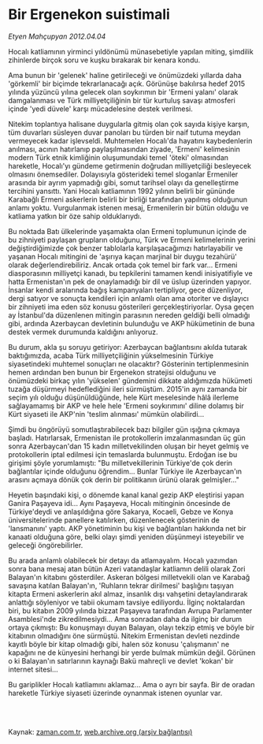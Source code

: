 # Bir Ergenekon  suistimali

*Etyen Mahçupyan 2012.04.04*

<td class="columnist-detail">
<p>Hocalı katliamının yirminci yıldönümü münasebetiyle yapılan miting, şimdilik zihinlerde birçok soru ve kuşku bırakarak bir kenara kondu.</p>
<p>
<div id="haberMetinDiv">
<p>Ama bunun bir 'gelenek' haline getirileceği ve önümüzdeki yıllarda daha 'görkemli' bir biçimde tekrarlanacağı açık. Görünüşe bakılırsa hedef 2015 yılında yüzüncü yılına gelecek olan soykırımın bir 'Ermeni yalanı' olarak damgalanması ve Türk milliyetçiliğinin bir tür kurtuluş savaşı atmosferi içinde 'yedi düvele' karşı mücadelesine destek verilmesi.
<p>Nitekim toplantıya halisane duygularla gitmiş olan çok sayıda kişiye karşın, tüm duvarları süsleyen duvar panoları bu türden bir naif tutuma meydan vermeyecek kadar işlevseldi. Muhtemelen Hocalı'da hayatını kaybedenlerin anılması, acının hatırlanıp paylaşılmasından ziyade, 'Ermeni' kelimesinin modern Türk etnik kimliğinin oluşumundaki temel 'öteki' olmasından hareketle, Hocalı'yı gündeme getirmenin doğrudan milliyetçiliği besleyecek olmasını önemsediler. Dolayısıyla gösterideki temel sloganlar Ermeniler arasında bir ayrım yapmadığı gibi, somut tarihsel olayı da genelleştirme tercihini yansıttı. Yani Hocalı katliamının 1992 yılının belirli bir gününde Karabağlı Ermeni askerlerin belirli bir birliği tarafından yapılmış olduğunun anlamı yoktu. Vurgulanmak istenen mesaj, Ermenilerin bir bütün olduğu ve katliama yatkın bir öze sahip olduklarıydı.
<p>Bu noktada Batı ülkelerinde yaşamakta olan Ermeni toplumunun içinde de bu zihniyeti paylaşan grupların olduğunu, Türk ve Ermeni kelimelerinin yerini değiştirdiğimizde çok benzer tablolarla karşılaşacağımızı hatırlayabilir ve yaşanan Hocalı mitingini de 'aşırıya kaçan marjinal bir duygu tezahürü' olarak değerlendirebiliriz. Ancak ortada çok temel bir fark var... Ermeni diasporasının milliyetçi kanadı, bu tepkilerini tamamen kendi inisiyatifiyle ve hatta Ermenistan'ın pek de onaylamadığı bir dil ve üslup üzerinden yapıyor. İnsanlar kendi aralarında bağış kampanyaları tertipliyor, gece düzenliyor, dergi satıyor ve sonuçta kendileri için anlamlı olan ama otoriter ve dışlayıcı bir zihniyeti ima eden söz konusu gösterileri gerçekleştiriyorlar. Oysa geçen ay İstanbul'da düzenlenen mitingin parasının nereden geldiği belli olmadığı gibi, ardında Azerbaycan devletinin bulunduğu ve AKP hükümetinin de buna destek vermek durumunda kaldığını anlıyoruz.
<p>Bu durum, akla şu soruyu getiriyor: Azerbaycan bağlantısını akılda tutarak baktığımızda, acaba Türk milliyetçiliğinin yükselmesinin Türkiye siyasetindeki muhtemel sonuçları ne olacaktır? Gösterinin tertiplenmesinin hemen ardından ben bunun bir Ergenekon stratejisi olduğunu ve önümüzdeki birkaç yılın 'yükselen' gündemini dikkate aldığımızda hükümeti tuzağa düşürmeyi hedeflediğini ileri sürmüştüm. 2015'in aynı zamanda bir seçim yılı olduğu düşünüldüğünde, hele Kürt meselesinde hâlâ ilerleme sağlayamamış bir AKP ve hele hele 'Ermeni soykırımını' diline dolamış bir Kürt siyaseti ile AKP'nin 'teslim alınması' mümkün olabilirdi...
<p>Şimdi bu öngörüyü somutlaştırabilecek bazı bilgiler gün ışığına çıkmaya başladı. Hatırlarsak, Ermenistan ile protokollerin imzalanmasından üç gün sonra Azerbaycan'dan 15 kadın milletvekilinden oluşan bir heyet gelmiş ve protokollerin iptal edilmesi için temaslarda bulunmuştu. Erdoğan ise bu girişimi şöyle yorumlamıştı: "Bu milletvekillerinin Türkiye'de çok derin bağlantılar içinde olduğunu öğrendim... Bunlar Türkiye ile Azerbaycan'ın arasını açmaya dönük çok derin bir politikanın ürünü olarak gelmişler..."
<p>Heyetin başındaki kişi, o dönemde kanal kanal gezip AKP eleştirisi yapan Ganira Paşayeva idi... Aynı Paşayeva, Hocalı mitinginin öncesinde de Türkiye'deydi ve anlaşıldığına göre Sakarya, Kocaeli, Gebze ve Konya üniversitelerinde panellere katılırken, düzenlenecek gösterinin de 'lansmanını' yaptı. AKP yönetiminin bu kişi ve bağlantıları hakkında net bir kanaati olduğuna göre, belki olayı şimdi yeniden düşünmeyi isteyebilir ve geleceği öngörebilirler.
<p>Bu arada anlamlı olabilecek bir detayı da atlamayalım. Hocalı yazımdan sonra bana mesaj atan bütün Azeri vatandaşlar katliamın delili olarak Zori Balayan'ın kitabını gösterdiler. Askeran bölgesi milletvekili olan ve Karabağ savaşına katılan Balayan'ın, 'Ruhların tekrar dirilmesi' başlığını taşıyan kitapta Ermeni askerlerin akıl almaz, insanlık dışı vahşetini detaylandırarak anlattığı söyleniyor ve tabii okumam tavsiye ediliyordu. İlginç noktalardan biri, bu kitabın 2009 yılında bizzat Paşayeva tarafından Avrupa Parlamenter Asamblesi'nde zikredilmesiydi... Ama sonradan daha da ilginç bir durum ortaya çıkmıştı: Bu konuşmayı duyan Balayan, olayı tekzip etmiş ve böyle bir kitabının olmadığını öne sürmüştü. Nitekim Ermenistan devleti nezdinde kayıtlı böyle bir kitap olmadığı gibi, halen söz konusu 'çalışmanın' ne kapağını ne de künyesini herhangi bir yerde bulmak mümkün değil. Görünen o ki Balayan'ın satırlarının kaynağı Bakü mahreçli ve devlet 'kokan' bir internet sitesi...
<p>Bu gariplikler Hocalı katliamını aklamaz... Ama o ayrı bir sayfa. Bir de oradan hareketle Türkiye siyaseti üzerinde oynanmak istenen oyunlar var. </p></p></p></p></p></p></p></p></div>
</p>


<p><br>
		 </br></p></td>

Kaynak: [zaman.com.tr](http://zaman.com.tr/yazar.do?yazino=1268397), [web.archive.org (arşiv bağlantısı)](http://web.archive.org/web/20120408054222/http://www.zaman.com.tr:80/yazar.do?yazino=1268397)
